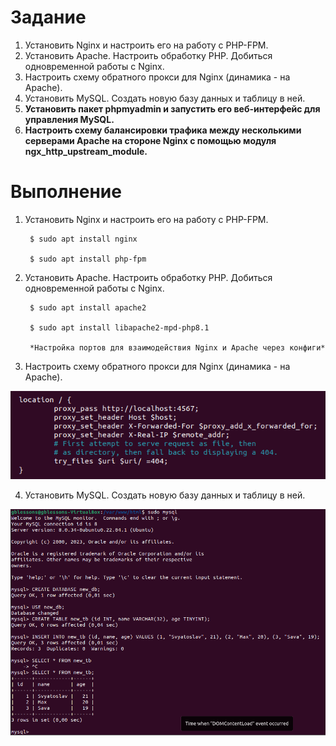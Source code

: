 # Задание

1. Установить Nginx и настроить его на работу с PHP-FPM.
2. Установить Apache. Настроить обработку PHP. Добиться одновременной работы с Nginx.
3. Настроить схему обратного прокси для Nginx (динамика - на Apache).
4. Установить MySQL. Создать новую базу данных и таблицу в ней.
5. **Установить пакет phpmyadmin и запустить его веб-интерфейс для управления MySQL.**
6. **Настроить схему балансировки трафика между несколькими серверами Apache на стороне Nginx с помощью модуля ngx_http_upstream_module.**

# Выполнение

1. Установить Nginx и настроить его на работу с PHP-FPM.

        $ sudo apt install nginx

        $ sudo apt install php-fpm

2. Установить Apache. Настроить обработку PHP. Добиться одновременной работы с Nginx.

        $ sudo apt install apache2

        $ sudo apt install libapache2-mpd-php8.1

        *Настройка портов для взаимодействия Nginx и Apache через конфиги*

3. Настроить схему обратного прокси для Nginx (динамика - на Apache).

![Location](./images/block_location.png)

4. Установить MySQL. Создать новую базу данных и таблицу в ней.

![MySQL](./images/gbdb.png)

